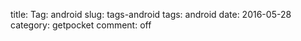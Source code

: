 title: Tag: android
slug: tags-android
tags: android
date: 2016-05-28
category: getpocket
comment: off

<div id="show-data"></div>
<script type="text/javascript">
    $(window).load(function(){
        PocketAPI('android', '#show-data');
    });
</script>

